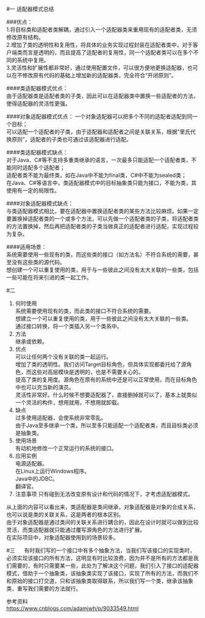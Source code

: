 #一
适配器模式总结  

###优点：  
1.将目标类和适配者类解耦，通过引入一个适配器类来重用现有的适配者类，无须修改原有结构。  
2.增加了类的透明性和复用性，将具体的业务实现过程封装在适配者类中，对于客户端类而言是透明的，而且提高了适配者的复用性，同一个适配者类可以在多个不同的系统中复用。  
3.灵活性和扩展性都非常好，通过使用配置文件，可以很方便地更换适配器，也可以在不修改原有代码的基础上增加新的适配器类，完全符合“开闭原则”。  

####类适配器模式优点：  
由于适配器类是适配者类的子类，因此可以在适配器类中置换一些适配者的方法，使得适配器的灵活性更强。
  
####对象适配器模式优点：
一个对象适配器可以把多个不同的适配者适配到同一个目标；  
可以适配一个适配者的子类，由于适配器和适配者之间是关联关系，根据“里氏代换原则”，适配者的子类也可通过该适配器进行适配。  

####类适配器模式缺点：  
对于Java、C#等不支持多重类继承的语言，一次最多只能适配一个适配者类，不能同时适配多个适配者；  
适配者类不能为最终类，如在Java中不能为final类，C#中不能为sealed类；  
在Java、C#等语言中，类适配器模式中的目标抽象类只能为接口，不能为类，其使用有一定的局限性。 
 
####对象适配器模式缺点：  
与类适配器模式相比，要在适配器中置换适配者类的某些方法比较麻烦。如果一定要置换掉适配者类的一个或多个方法，可以先做一个适配者类的子类，将适配者类的方法置换掉，然后再把适配者类的子类当做真正的适配者进行适配，实现过程较为复杂。  

####适用场景：  
系统需要使用一些现有的类，而这些类的接口（如方法名）不符合系统的需要，甚至没有这些类的源代码。  
想创建一个可以重复使用的类，用于与一些彼此之间没有太大关联的一些类，包括一些可能在将来引进的类一起工作。  

#二
1. 何时使用  
系统需要使用现有的类，而此类的接口不符合系统的需要。  
想建立一个可以重复使用的类，用于一些彼此之间没有太大关联的一些类。  
通过接口转换，将一个类插入另一个类系中。  
2. 方法  
继承或依赖。  
3. 优点  
可以让任何两个没有关联的类一起运行。  
增加了类的透明性。我们访问Target目标角色，但具体实现都委托给了源角色，而这些对高层模块是透明的，也是不需要关心的。  
提高了类的复用度。源角色在原有的系统中还是可以正常使用，而在目标角色中也可以充当新的演员。  
灵活性非常好。什么时候不想要适配器了，直接删掉就可以了，基本上就类似一个灵活的构件，想用就用，不想用就卸载。  
4. 缺点  
过多使用适配器，会使系统非常零乱。  
由于Java至多继承一个类，所以至多只能适配一个适配者类，而且目标类必须是抽象类。  
5. 使用场景  
有动机地修改一个正常运行的系统的接口。  
6. 应用实例  
电源适配器。  
在Linux上运行Windows程序。  
Java中的JDBC。  
翻译官。  
7. 注意事项
只有碰到无法改变原有设计和代码的情况下，才考虑适配器模式。  

从上面的内容可以看出来，类适配器是类间继承，对象适配器是对象的合成关系，也可以说是类的关联关系，这是两者的根本区别。  
由于对象适配器是通过类间的关联关系进行耦合的，因此在设计时就可以做到比较灵活，而类适配器就只能通过覆写源角色的方法进行扩展。  
在实际项目中，对象适配器使用到的场景较多。  


#三
     有时我们写的一个接口中有多个抽象方法，当我们写该接口的实现类时，必须实现该接口的所有方法，这明显有时比较浪费，因为并不是所有的方法都是我们需要的，有时只需要某一些，此处为了解决这个问题，我们引入了接口的适配器模式，借助于一个抽象类，该抽象类实现了该接口，实现了所有的方法，而我们不和原始的接口打交道，只和该抽象类取得联系，所以我们写一个类，继承该抽象类，重写我们需要的方法就行。






















参考资料  
https://www.cnblogs.com/adamjwh/p/9033549.html